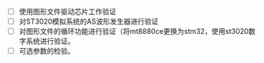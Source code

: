 - [ ] 使用图形文件驱动芯片工作验证
- [ ] 对ST3020模拟系统的AS波形发生器进行验证
- [ ] 对图形文件的循环功能进行验证（将mt8880ce更换为stm32，使用st3020数字系统进行验证。
- [ ] 可选参数的检验。
